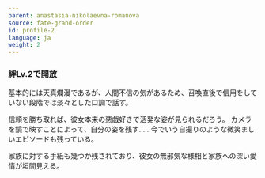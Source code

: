```yaml
---
parent: anastasia-nikolaevna-romanova
source: fate-grand-order
id: profile-2
language: ja
weight: 2
---
```


### 絆Lv.2で開放

基本的には天真爛漫であるが、人間不信の気があるため、召喚直後で信用をしていない段階では淡々とした口調で話す。

信頼を勝ち取れば、彼女本来の悪戯好きで活発な姿が見られるだろう。
カメラを鏡で映すことによって、自分の姿を残す……今でいう自撮りのような微笑ましいエピソードも残っている。

家族に対する手紙も幾つか残されており、彼女の無邪気な様相と家族への深い愛情が垣間見える。
